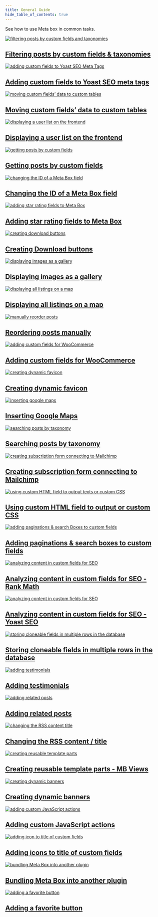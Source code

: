 ```yaml
---
title: General Guide
hide_table_of_contents: true
---
```


See how to use Meta box in common tasks.

<div className="category_wrap">
<div className="tutorials_category tutorials_category--new">

[![filtering posts by custom fields and taxonomies](/tutorials/guide-1.png) <h2 class="items_titles">Filtering posts by custom fields & taxonomies</h2>](/tutorials/filter-posts-by-custom-fields-taxonomies/)

[![adding custom fields to Yoast SEO Meta Tags](/tutorials/guide-2.png) <h2 class="items_titles">Adding custom fields to Yoast SEO meta tags</h2>](/tutorials/add-custom-fields-to-yoast-seo/)

[![moving custom fields’ data to custom tables](/tutorials/guide-3.png) <h2 class="items_titles">Moving custom fields’ data to custom tables</h2>](/tutorials/move-data-to-custom-tables/)

[![displaying a user list on the frontend](/tutorials/guide-4.png) <h2 class="items_titles">Displaying a user list on the frontend</h2>](/tutorials/display-users-list/)

[![getting posts by custom fields](/tutorials/guide-5.png) <h2 class="items_titles">Getting posts by custom fields</h2>](/tutorials/get-posts-by-custom-fields/)

[![changing the ID of a Meta Box field](/tutorials/guide-6.png) <h2 class="items_titles">Changing the ID of a Meta Box field</h2>](/tutorials/change-id-meta-box-field/)

[![adding star rating fields to Meta Box](/tutorials/guide-7.png) <h2 class="items_titles">Adding star rating fields to Meta Box</h2>](/tutorials/add-star-rating-fields/)

[![creating download buttons](/tutorials/guide-8.png) <h2 class="items_titles">Creating Download buttons</h2>](/tutorials/create-download-button/)

[![displaying images as a gallery](/tutorials/guide-9.png) <h2 class="items_titles">Displaying images as a gallery</h2>](/tutorials/display-images-as-gallery/)

[![displaying all listings on a map](/tutorials/guide-10.png) <h2 class="items_titles">Displaying all listings on a map</h2>](/tutorials/display-listings-on-map/)

[![manually reorder posts](/tutorials/guide-11.png) <h2 class="items_titles">Reordering posts manually</h2>](/tutorials/reorder-posts-manually-by-custom-fields/)

[![adding custom fields for WooCommerce](/tutorials/guide-12.png) <h2 class="items_titles">Adding custom fields for WooCommerce</h2>](/tutorials/add-custom-fields-woocommerce/)

[![creating dynamic favicon](/tutorials/guide-13.png) <h2 class="items_titles">Creating dynamic favicon</h2>](/tutorials/create-dynamic-favicon/)

[![inserting google maps](/tutorials/guide-14.png) <h2 class="items_titles">Inserting Google Maps</h2>](/tutorials/insert-google-maps/)

[![searching posts by taxonomy](/tutorials/guide-15.png) <h2 class="items_titles">Searching posts by taxonomy</h2>](/tutorials/search-posts-by-taxonomy/)

[![creating subscription form connecting to Mailchimp](/tutorials/guide-16.png) <h2 class="items_titles">Creating subscription form connecting to Mailchimp</h2>](/tutorials/create-subscription-form-connect-to-mailchimp/)

[![using custom HTML field to output texts or custom CSS](/tutorials/guide-17.png) <h2 class="items_titles">Using custom HTML field to output or custom CSS</h2>](/tutorials/create-notification-custom-html-field/)

[![adding paginations & search Boxes to custom fields ](/tutorials/guide-18.png) <h2 class="items_titles">Adding paginations & search boxes to custom fields </h2>](/tutorials/add-paginations-search-boxes/)

[![analyzing content in custom fields for SEO](/tutorials/guide-19.png) <h2 class="items_titles">Analyzing content in custom fields for SEO - Rank Math</h2>](/tutorials/analyze-content-seo-rank-math/)

[![analyzing content in custom fields for SEO](/tutorials/guide-20.png) <h2 class="items_titles">Analyzing content in custom fields for SEO - Yoast SEO</h2>](/tutorials/analyze-content-yoast-seo/)

[![storing cloneable fields in multiple rows in the database](/tutorials/guide-21.png) <h2 class="items_titles">Storing cloneable fields in multiple rows in the database</h2>](/tutorials/store-cloneable-fields/)

[![adding testimonials](/tutorials/guide-22.png) <h2 class="items_titles">Adding testimonials</h2>](/tutorials/add-testimonials/)

[![adding related posts](/tutorials/guide-23.png) <h2 class="items_titles">Adding related posts</h2>](/tutorials/add-related-posts/)

[![changing the RSS content title](/tutorials/guide-24.png) <h2 class="items_titles">Changing the RSS content / title</h2>](/tutorials/change-rss-content/)

[![creating reusable template parts](/tutorials/guide-25.png) <h2 class="items_titles">Creating reusable template parts - MB Views</h2>](/tutorials/create-reusable-template-parts/)

[![creating dynamic banners](/tutorials/guide-26.png) <h2 class="items_titles">Creating dynamic banners</h2>](/tutorials/create-dynamic-banners/)

[![adding custom JavaScript actions](/tutorials/guide-27.png) <h2 class="items_titles">Adding custom JavaScript actions</h2>](/tutorials/add-javascript-actions-button-field/)

[![adding icon to title of custom fields](/tutorials/guide-28.png) <h2 class="items_titles">Adding icons to title of custom fields</h2>](/tutorials/add-icons-title-custom-fields/)

[![bundling Meta Box into another plugin](/tutorials/guide-29.png) <h2 class="items_titles">Bundling Meta Box into another plugin</h2>](/tutorials/bundle-meta-box-into-another-plugin/)

[![adding a favorite button](/tutorials/guide-31.png) <h2 class="items_titles">Adding a favorite button</h2>](/tutorials/add-favorite-button/)

</div>
</div>
